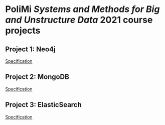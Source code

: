 # PoliMi ***Systems and Methods for Big and Unstructure Data*** 2021 course projects

## Project 1: Neo4j
[Specification]()

## Project 2: MongoDB
[Specification]()

## Project 3: ElasticSearch
[Specification]()

